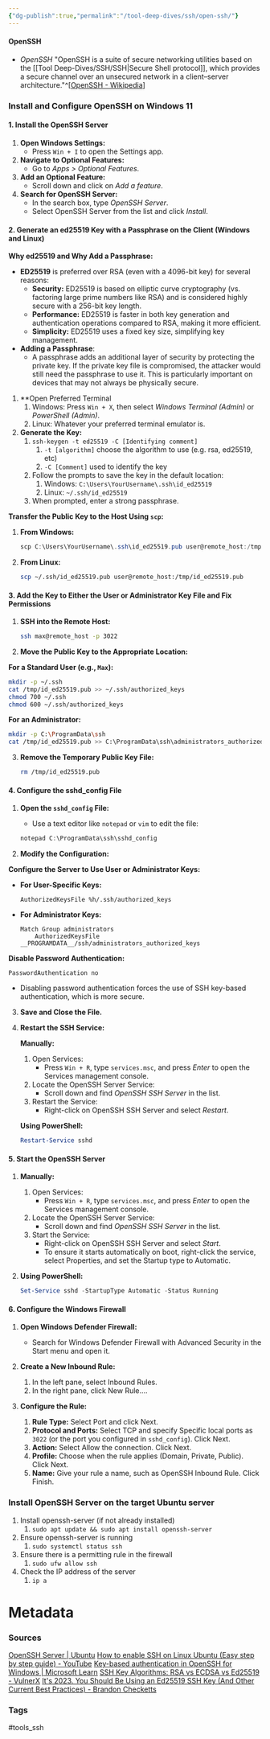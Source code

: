 ```yaml
---
{"dg-publish":true,"permalink":"/tool-deep-dives/ssh/open-ssh/"}
---
```


#### OpenSSH
- *OpenSSH* "OpenSSH is a suite of secure networking utilities based on the [[Tool Deep-Dives/SSH/SSH\|Secure Shell protocol]], which provides a secure channel over an unsecured network in a client–server architecture."^[[OpenSSH - Wikipedia](https://en.wikipedia.org/wiki/OpenSSH)]


### Install and Configure OpenSSH on Windows 11

#### 1. Install the OpenSSH Server
1. **Open Windows Settings:**
   - Press `Win + I` to open the Settings app.
2. **Navigate to Optional Features:**
   - Go to *Apps > Optional Features*.
3. **Add an Optional Feature:**
   - Scroll down and click on *Add a feature*.
4. **Search for OpenSSH Server:**
   - In the search box, type *OpenSSH Server*.
   - Select OpenSSH Server from the list and click *Install*.

#### 2. Generate an ed25519 Key with a Passphrase on the Client (Windows and Linux)

**Why ed25519 and Why Add a Passphrase:**
- **ED25519** is preferred over RSA (even with a 4096-bit key) for several reasons:
  - **Security:** ED25519 is based on elliptic curve cryptography (vs. factoring large prime numbers like RSA) and is considered highly secure with a 256-bit key length.
  - **Performance:** ED25519 is faster in both key generation and authentication operations compared to RSA, making it more efficient.
  - **Simplicity:** ED25519 uses a fixed key size, simplifying key management.
- **Adding a Passphrase**:
  - A passphrase adds an additional layer of security by protecting the private key. If the private key file is compromised, the attacker would still need the passphrase to use it. This is particularly important on devices that may not always be physically secure.

1. **Open Preferred Terminal
   1. Windows: Press `Win + X`, then select *Windows Terminal (Admin)* or *PowerShell (Admin)*.
   2. Linux: Whatever your preferred terminal emulator is.
2. **Generate the Key:**
   1. `ssh-keygen -t ed25519 -C [Identifying comment]`
	   1. `-t [algorithm]` choose the algorithm to use (e.g. rsa, ed25519, etc)
	   2. `-C [Comment]` used to identify the key
   2. Follow the prompts to save the key in the default location:
	   1. Windows: `C:\Users\YourUsername\.ssh\id_ed25519`
	   2. Linux: `~/.ssh/id_ed25519`
   3. When prompted, enter a strong passphrase.


**Transfer the Public Key to the Host Using `scp`:**

1. **From Windows:**
   ```powershell
   scp C:\Users\YourUsername\.ssh\id_ed25519.pub user@remote_host:/tmp/id_ed25519.pub
   ```

2. **From Linux:**
   ```bash
   scp ~/.ssh/id_ed25519.pub user@remote_host:/tmp/id_ed25519.pub
   ```

#### 3. Add the Key to Either the User or Administrator Key File and Fix Permissions

1. **SSH into the Remote Host:**
   ```bash
   ssh max@remote_host -p 3022
   ```

2. **Move the Public Key to the Appropriate Location:**

**For a Standard User (e.g., `Max`):**
   ```bash
   mkdir -p ~/.ssh
   cat /tmp/id_ed25519.pub >> ~/.ssh/authorized_keys
   chmod 700 ~/.ssh
   chmod 600 ~/.ssh/authorized_keys
   ```

**For an Administrator:**
   ```bash
   mkdir -p C:\ProgramData\ssh
   cat /tmp/id_ed25519.pub >> C:\ProgramData\ssh\administrators_authorized_keys
   ```

3. **Remove the Temporary Public Key File:**
   ```bash
   rm /tmp/id_ed25519.pub
   ```

#### 4. Configure the sshd_config File

1. **Open the `sshd_config` File:**
   - Use a text editor like `notepad` or `vim` to edit the file:
   ```powershell
   notepad C:\ProgramData\ssh\sshd_config
   ```

2. **Modify the Configuration:**

**Configure the Server to Use User or Administrator Keys:**

- **For User-Specific Keys:**
   ```plaintext
   AuthorizedKeysFile %h/.ssh/authorized_keys
   ```

- **For Administrator Keys:**
   ```plaintext
   Match Group administrators
       AuthorizedKeysFile __PROGRAMDATA__/ssh/administrators_authorized_keys
   ```

**Disable Password Authentication:**
   ```plaintext
   PasswordAuthentication no
   ```
   - Disabling password authentication forces the use of SSH key-based authentication, which is more secure.

3. **Save and Close the File.**

4. **Restart the SSH Service:**

   **Manually:**
   1. Open Services:
      - Press `Win + R`, type `services.msc`, and press *Enter* to open the Services management console.
   2. Locate the OpenSSH Server Service:
      - Scroll down and find *OpenSSH SSH Server* in the list.
   3. Restart the Service:
      - Right-click on OpenSSH SSH Server and select *Restart*.

   **Using PowerShell:**
   ```powershell
   Restart-Service sshd
   ```

#### 5. Start the OpenSSH Server

1. **Manually:**
   1. Open Services:
      - Press `Win + R`, type `services.msc`, and press *Enter* to open the Services management console.
   2. Locate the OpenSSH Server Service:
      - Scroll down and find *OpenSSH SSH Server* in the list.
   3. Start the Service:
      - Right-click on OpenSSH SSH Server and select *Start*.
      - To ensure it starts automatically on boot, right-click the service, select Properties, and set the Startup type to Automatic.

2. **Using PowerShell:**
   ```powershell
   Set-Service sshd -StartupType Automatic -Status Running
   ```

#### 6. Configure the Windows Firewall

1. **Open Windows Defender Firewall:**
   - Search for Windows Defender Firewall with Advanced Security in the Start menu and open it.

2. **Create a New Inbound Rule:**
   1. In the left pane, select Inbound Rules.
   2. In the right pane, click New Rule....

3. **Configure the Rule:**
   1. **Rule Type:** Select Port and click Next.
   2. **Protocol and Ports:** Select TCP and specify Specific local ports as `3022` (or the port you configured in `sshd_config`). Click Next.
   3. **Action:** Select Allow the connection. Click Next.
   4. **Profile:** Choose when the rule applies (Domain, Private, Public). Click Next.
   5. **Name:** Give your rule a name, such as OpenSSH Inbound Rule. Click Finish.


### Install OpenSSH Server on the target Ubuntu server
1. Install openssh-server (if not already installed)
	1. `sudo apt update && sudo apt install openssh-server`
2. Ensure openssh-server is running
	1. `sudo systemctl status ssh`
3. Ensure there is a permitting rule in the firewall
	1. `sudo ufw allow ssh`
4. Check the IP address of the server
	1. `ip a`



# Metadata

### Sources
[OpenSSH Server | Ubuntu](https://ubuntu.com/server/docs/service-openssh)
[How to enable SSH on Linux Ubuntu (Easy step by step guide) - YouTube](https://www.youtube.com/watch?v=Wlmne44M6fQ)
[Key-based authentication in OpenSSH for Windows | Microsoft Learn](https://learn.microsoft.com/en-us/windows-server/administration/openssh/openssh_keymanagement)
[SSH Key Algorithms: RSA vs ECDSA vs Ed25519 - VulnerX](https://vulnerx.com/ssh-key-algorithms/)
[It's 2023. You Should Be Using an Ed25519 SSH Key (And Other Current Best Practices) - Brandon Checketts](https://www.brandonchecketts.com/archives/its-2023-you-should-be-using-an-ed25519-ssh-key-and-other-current-best-practices)
### Tags
#tools_ssh 





